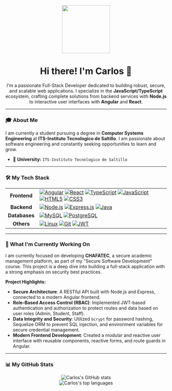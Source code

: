 <div align="center">
  <img src="https://media.giphy.com/media/v1.Y2lkPTc5MGI3NjExa2s0bWN6dWN6cm84ZDJ4ZzRzZzRzZzRzZzRzZzRzZzRzZzRz/L1R1tvI9svkIWwpYgr/giphy.gif" width="150">
  <h1>Hi there! I'm Carlos 👋</h1>
</div>

<p align="center">
  I'm a passionate Full-Stack Developer dedicated to building robust, secure, and scalable web applications. I specialize in the <strong>JavaScript/TypeScript</strong> ecosystem, crafting complete solutions from backend services with <strong>Node.js</strong> to interactive user interfaces with <strong>Angular</strong> and <strong>React</strong>.
</p>

---

### 🎓 About Me

I am currently a student pursuing a degree in **Computer Systems Engineering** at **ITS-Instituto Tecnologico de Saltillo**. I am passionate about software engineering and constantly seeking opportunities to learn and grow.

-   🏫 **University:** `ITS-Instituto Tecnologico de Saltillo `

---

### 🛠️ My Tech Stack

<table>
  <tr>
    <td align="center"><strong>Frontend</strong></td>
    <td>
      <a href="https://angular.io" target="_blank" rel="noreferrer"><img src="https://img.shields.io/badge/Angular-DD0031?style=for-the-badge&logo=angular&logoColor=white" alt="Angular"></a>
      <a href="https://reactjs.org/" target="_blank" rel="noreferrer"><img src="https://img.shields.io/badge/React-20232A?style=for-the-badge&logo=react&logoColor=61DAFB" alt="React"></a>
      <a href="https://www.typescriptlang.org/" target="_blank" rel="noreferrer"><img src="https://img.shields.io/badge/TypeScript-3178C6?style=for-the-badge&logo=typescript&logoColor=white" alt="TypeScript"></a>
      <a href="https://developer.mozilla.org/en-US/docs/Web/JavaScript" target="_blank" rel="noreferrer"><img src="https://img.shields.io/badge/JavaScript-F7DF1E?style=for-the-badge&logo=javascript&logoColor=black" alt="JavaScript"></a>
      <a href="https://developer.mozilla.org/en-US/docs/Web/HTML" target="_blank" rel="noreferrer"><img src="https://img.shields.io/badge/HTML5-E34F26?style=for-the-badge&logo=html5&logoColor=white" alt="HTML5"></a>
      <a href="https://developer.mozilla.org/en-US/docs/Web/CSS" target="_blank" rel="noreferrer"><img src="https://img.shields.io/badge/CSS3-1572B6?style=for-the-badge&logo=css3&logoColor=white" alt="CSS3"></a>
    </td>
  </tr>
  <tr>
    <td align="center"><strong>Backend</strong></td>
    <td>
      <a href="https://nodejs.org" target="_blank" rel="noreferrer"><img src="https://img.shields.io/badge/Node.js-339933?style=for-the-badge&logo=nodedotjs&logoColor=white" alt="Node.js"></a>
      <a href="https://expressjs.com" target="_blank" rel="noreferrer"><img src="https://img.shields.io/badge/Express.js-000000?style=for-the-badge&logo=express&logoColor=white" alt="Express.js"></a>
      <a href="https://www.java.com" target="_blank" rel="noreferrer"><img src="https://img.shields.io/badge/Java-ED8B00?style=for-the-badge&logo=openjdk&logoColor=white" alt="Java"></a>
    </td>
  </tr>
  <tr>
    <td align="center"><strong>Databases</strong></td>
    <td>
      <a href="https://www.mysql.com/" target="_blank" rel="noreferrer"><img src="https://img.shields.io/badge/MySQL-4479A1?style=for-the-badge&logo=mysql&logoColor=white" alt="MySQL"></a>
      <a href="https://www.postgresql.org" target="_blank" rel="noreferrer"><img src="https://img.shields.io/badge/PostgreSQL-4169E1?style=for-the-badge&logo=postgresql&logoColor=white" alt="PostgreSQL"></a>
    </td>
  </tr>
  <tr>
    <td align="center"><strong>Others</strong></td>
    <td>
      <a href="https://www.linux.org/" target="_blank" rel="noreferrer"><img src="https://img.shields.io/badge/Linux-FCC624?style=for-the-badge&logo=linux&logoColor=black" alt="Linux"></a>
      <a href="https://git-scm.com/" target="_blank" rel="noreferrer"><img src="https://img.shields.io/badge/Git-F05032?style=for-the-badge&logo=git&logoColor=white" alt="Git"></a>
      <a href="https://jwt.io" target="_blank" rel="noreferrer"><img src="https://img.shields.io/badge/JWT-000000?style=for-the-badge&logo=jsonwebtokens&logoColor=white" alt="JWT"></a>
    </td>
  </tr>
</table>

---

### 🚀 What I'm Currently Working On

I am currently focused on developing **CHAFATEC**, a secure academic management platform, as part of my "Secure Software Development" course. This project is a deep dive into building a full-stack application with a strong emphasis on security best practices.

**Project Highlights:**
-   **Secure Architecture**: A RESTful API built with Node.js and Express, connected to a modern Angular frontend.
-   **Role-Based Access Control (RBAC)**: Implemented JWT-based authentication and authorization to protect routes and data based on user roles (Admin, Student, Staff).
-   **Data Integrity and Security**: Utilized `bcrypt` for password hashing, Sequelize ORM to prevent SQL injection, and environment variables for secure credential management.
-   **Modern Frontend Development**: Created a modular and reactive user interface with reusable components, reactive forms, and route guards in Angular.

---

### 📊 My GitHub Stats

<p align="center">
  <!-- Replace 'TU-USUARIO-DE-GITHUB' with your actual GitHub username -->
  <img src="https://github-readme-stats.vercel.app/api?username=TU-USUARIO-DE-GITHUB&show_icons=true&theme=dracula&include_all_commits=true&count_private=true" alt="Carlos's GitHub stats"/>
  <br/>
  <img src="https://github-readme-stats.vercel.app/api/top-langs/?username=TU-USUARIO-DE-GITHUB&layout=compact&langs_count=8&theme=dracula" alt="Carlos's top languages"/>
</p>



